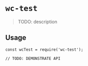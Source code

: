 # `wc-test`

> TODO: description

## Usage

```
const wcTest = require('wc-test');

// TODO: DEMONSTRATE API
```
